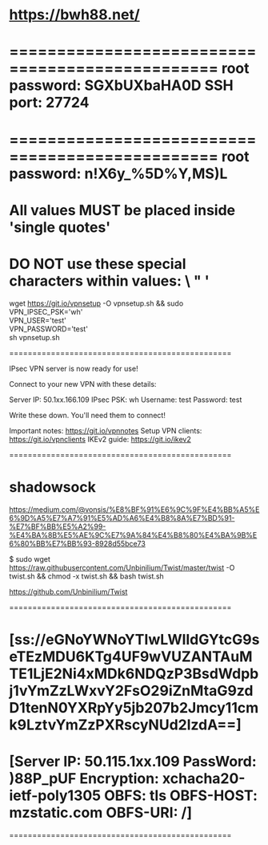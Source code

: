# https://bwh88.net/
================================================
root password: SGXbUXbaHA0D
SSH port: 27724
================================================

================================================
root password: n!X6y_%5D%Y,MS)L
================================================


# All values MUST be placed inside 'single quotes'
# DO NOT use these special characters within values: \ " '
wget https://git.io/vpnsetup -O vpnsetup.sh && sudo \
VPN_IPSEC_PSK='wh' \
VPN_USER='test' \
VPN_PASSWORD='test' \
sh vpnsetup.sh


================================================

IPsec VPN server is now ready for use!

Connect to your new VPN with these details:

Server IP: 50.1xx.166.109
IPsec PSK: wh
Username: test
Password: test

Write these down. You'll need them to connect!

Important notes:   https://git.io/vpnnotes
Setup VPN clients: https://git.io/vpnclients
IKEv2 guide:       https://git.io/ikev2

================================================


# shadowsock
  https://medium.com/@vonsis/%E8%BF%91%E6%9C%9F%E4%BB%A5%E6%9D%A5%E7%A7%91%E5%AD%A6%E4%B8%8A%E7%BD%91-%E7%BF%BB%E5%A2%99-%E4%BA%8B%E5%AE%9C%E7%9A%84%E4%B8%80%E4%BA%9B%E6%80%BB%E7%BB%93-8928d55bce73

  $ sudo wget https://raw.githubusercontent.com/Unbinilium/Twist/master/twist -O twist.sh && chmod -x twist.sh && bash twist.sh

  https://github.com/Unbinilium/Twist


================================================
# [ss://eGNoYWNoYTIwLWlldGYtcG9seTEzMDU6KTg4UF9wVUZANTAuMTE1LjE2Ni4xMDk6NDQzP3BsdWdpbj1vYmZzLWxvY2FsO29iZnMtaG9zdD1tenN0YXRpYy5jb207b2Jmcy11cmk9LztvYmZzPXRscyNUd2lzdA==]
# [Server IP: 50.115.1xx.109 PassWord: )88P_pUF Encryption: xchacha20-ietf-poly1305 OBFS: tls OBFS-HOST: mzstatic.com OBFS-URI: /]
================================================















